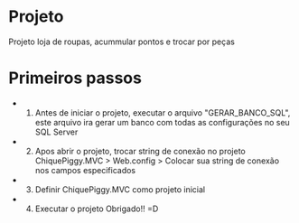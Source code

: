 # Projeto
Projeto loja de roupas, acummular pontos e trocar por peças

# Primeiros passos

- 1) Antes de iniciar o projeto, executar o arquivo "GERAR_BANCO_SQL", este arquivo ira gerar um banco com todas as configurações no seu SQL Server
- 2) Apos abrir o projeto, trocar string de conexão no projeto ChiquePiggy.MVC > Web.config > Colocar sua string de conexão nos campos especificados
- 3) Definir ChiquePiggy.MVC como projeto inicial
- 4) Executar o projeto
Obrigado!! =D

